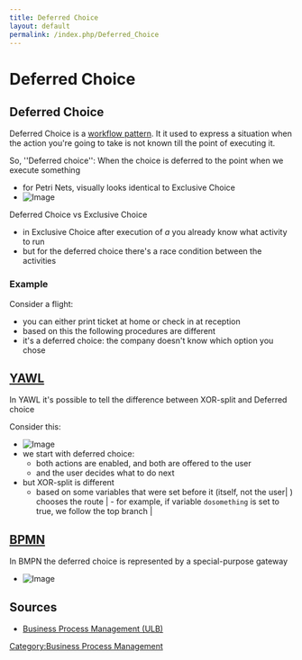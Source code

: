 ```yaml
---
title: Deferred Choice
layout: default
permalink: /index.php/Deferred_Choice
---
```


# Deferred Choice

## Deferred Choice
Deferred Choice is a [workflow pattern](Workflow_Patterns). It it used to express a situation when the action you're going to take is not known till the point of executing it.

So, ''Deferred choice'': When the choice is deferred to the point when we execute something 
- for Petri Nets, visually looks identical to Exclusive Choice
- <img src="https://raw.github.com/alexeygrigorev/wiki-figures/master/ulb/bpm/pn/petri-net-deferred-choice.png" alt="Image">


Deferred Choice vs Exclusive Choice
- in Exclusive Choice after execution of $a$ you already know what activity to run
- but for the deferred choice there's a race condition between the activities 


### Example
Consider a flight:
- you can either print ticket at home or check in at reception
- based on this the following procedures are different
- it's a deferred choice: the company doesn't know which option you chose


## [YAWL](YAWL)
In YAWL it's possible to tell the difference between XOR-split and Deferred choice

Consider this:
- <img src="https://raw.github.com/alexeygrigorev/wiki-figures/master/ulb/bpm/yawl/yawl-deferred-choice.png" alt="Image">
- we start with deferred choice: 
  - both actions are enabled, and both are offered to the user 
  - and the user decides what to do next
- but XOR-split is different
  - based on some variables that were set before it (itself, not the user|  ) chooses the route |  - for example, if variable <code>dosomething</code> is set to true, we follow the top branch |

## [BPMN](BPMN)
In BMPN the deferred choice is represented by a special-purpose gateway
- <img src="https://raw.github.com/alexeygrigorev/wiki-figures/master/ulb/bpm/bpmn/bpmn-deferred-choice.png" alt="Image">


## Sources
- [Business Process Management (ULB)](Business_Process_Management_(ULB))

[Category:Business Process Management](Category_Business_Process_Management)